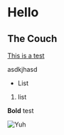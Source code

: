 # Hello

## The Couch
[This is a test](https://wikipedia.org/)


asdkjhasd

- List

1. list

**Bold** test

![Yuh](./images/1.JPG)